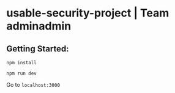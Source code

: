 # usable-security-project | Team adminadmin

## Getting Started:
`npm install`

`npm run dev`

Go to `localhost:3000`
